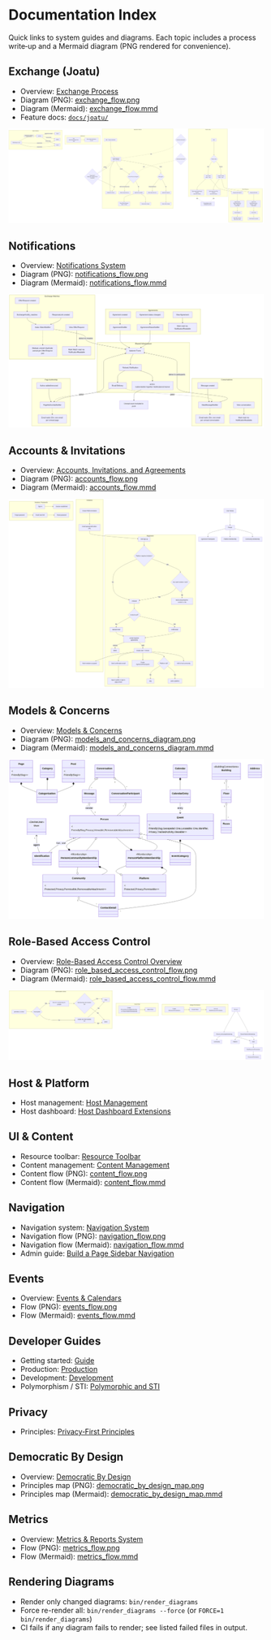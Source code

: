 # Documentation Index

Quick links to system guides and diagrams. Each topic includes a process write‑up and a Mermaid diagram (PNG rendered for convenience).

## Exchange (Joatu)
- Overview: [Exchange Process](./exchange_process.md)
- Diagram (PNG): [exchange_flow.png](./exchange_flow.png)
- Diagram (Mermaid): [exchange_flow.mmd](./exchange_flow.mmd)
- Feature docs: [`docs/joatu/`](./joatu)

![Exchange Flow](./exchange_flow.png)

## Notifications
- Overview: [Notifications System](./notifications_system.md)
- Diagram (PNG): [notifications_flow.png](./notifications_flow.png)
- Diagram (Mermaid): [notifications_flow.mmd](./notifications_flow.mmd)

![Notifications Flow](./notifications_flow.png)

## Accounts & Invitations
- Overview: [Accounts, Invitations, and Agreements](./accounts_and_invitations.md)
- Diagram (PNG): [accounts_flow.png](./accounts_flow.png)
- Diagram (Mermaid): [accounts_flow.mmd](./accounts_flow.mmd)

![Accounts Flow](./accounts_flow.png)

## Models & Concerns
- Overview: [Models & Concerns](./models_and_concerns.md)
- Diagram (PNG): [models_and_concerns_diagram.png](./models_and_concerns_diagram.png)
- Diagram (Mermaid): [models_and_concerns_diagram.mmd](./models_and_concerns_diagram.mmd)

![Models & Concerns](./models_and_concerns_diagram.png)

## Role-Based Access Control
- Overview: [Role-Based Access Control Overview](./rbac_overview.md)
- Diagram (PNG): [role_based_access_control_flow.png](./role_based_access_control_flow.png)
- Diagram (Mermaid): [role_based_access_control_flow.mmd](./role_based_access_control_flow.mmd)

![Role-Based Access Control Flow](./role_based_access_control_flow.png)

## Host & Platform
- Host management: [Host Management](./host_management.md)
- Host dashboard: [Host Dashboard Extensions](./host_dashboard_extensions.md)

## UI & Content
- Resource toolbar: [Resource Toolbar](./resource_toolbar.md)
- Content management: [Content Management](./content_management.md)
- Content flow (PNG): [content_flow.png](./content_flow.png)
- Content flow (Mermaid): [content_flow.mmd](./content_flow.mmd)

## Navigation
- Navigation system: [Navigation System](./navigation_system.md)
- Navigation flow (PNG): [navigation_flow.png](./navigation_flow.png)
- Navigation flow (Mermaid): [navigation_flow.mmd](./navigation_flow.mmd)
- Admin guide: [Build a Page Sidebar Navigation](./navigation_sidebar_guide.md)

## Events
- Overview: [Events & Calendars](./events_system.md)
- Flow (PNG): [events_flow.png](./events_flow.png)
- Flow (Mermaid): [events_flow.mmd](./events_flow.mmd)

## Developer Guides
- Getting started: [Guide](./guide.md)
- Production: [Production](./production)
- Development: [Development](./development)
- Polymorphism / STI: [Polymorphic and STI](./polymorphic_and_sti.md)

## Privacy
- Principles: [Privacy‑First Principles](./privacy_principles.md)

## Democratic By Design
- Overview: [Democratic By Design](./democratic_by_design.md)
- Principles map (PNG): [democratic_by_design_map.png](./democratic_by_design_map.png)
- Principles map (Mermaid): [democratic_by_design_map.mmd](./democratic_by_design_map.mmd)

## Metrics
- Overview: [Metrics & Reports System](./metrics_system.md)
- Flow (PNG): [metrics_flow.png](./metrics_flow.png)
- Flow (Mermaid): [metrics_flow.mmd](./metrics_flow.mmd)

## Rendering Diagrams
- Render only changed diagrams: `bin/render_diagrams`
- Force re-render all: `bin/render_diagrams --force` (or `FORCE=1 bin/render_diagrams`)
- CI fails if any diagram fails to render; see listed failed files in output.
